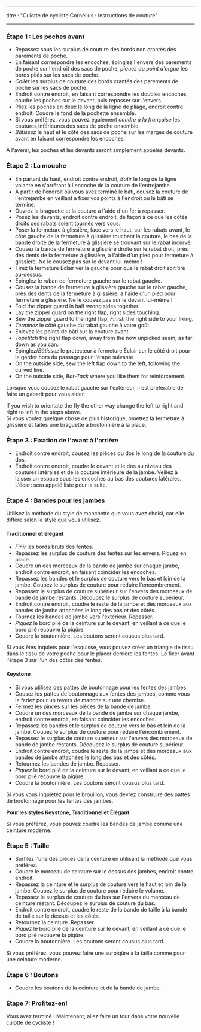 - - -
titre : "Culotte de cycliste Cornélius : Instructions de couture"
- - -

### Étape 1 : Les poches avant

- Repassez sous les surplus de couture des bords non crantés des parements de poche.
- En faisant correspondre les encoches, épinglez l'envers des parements de poche sur l'endroit des sacs de poche, _piquez au point d'orgue_ les bords pliés sur les sacs de poche.
- _Coller_ les surplus de couture des bords crantés des parements de poche sur les sacs de poche.
- Endroit contre endroit, en faisant correspondre les doubles encoches, coudre les poches sur le devant, puis repasser sur l'envers.
- Pliez les poches en deux le long de la ligne de pliage, endroit contre endroit. Coudre le fond de la pochette ensemble.
- Si vous préférez, vous pouvez également _coudre à la française_ les coutures inférieures des sacs de poche ensemble.
- _Bâtissez_ le haut et le côté des sacs de poche sur les marges de couture avant en faisant correspondre les encoches.

<Note>

À l'avenir, les poches et les devants seront simplement appelés devants.

</Note>

### Étape 2 : La mouche

- En partant du haut, endroit contre endroit, _Batir_ le long de la ligne volante en s'arrêtant à l'encoche de la couture de l'entrejambe.
- À partir de l'endroit où vous avez terminé le bâti, cousez la couture de l'entrejambe en veillant à fixer vos points à l'endroit où le bâti se termine.
- Ouvrez la braguette et la couture à l'aide d'un fer à repasser.
- Posez les devants, endroit contre endroit, de façon à ce que les côtés droits des rabats soient tournés vers vous.
- Poser la fermeture à glissière, face vers le haut, sur les rabats avant, le côté gauche de la fermeture à glissière touchant la couture, le bas de la bande droite de la fermeture à glissière se trouvant sur le rabat incurvé.
- Cousez la bande de fermeture à glissière droite sur le rabat droit, près des dents de la fermeture à glissière, à l'aide d'un pied pour fermeture à glissière. Ne le cousez pas sur le devant lui-même !
- Tirez la fermeture Éclair ver la gauche pour que le rabat droit soit tiré au-dessus.
- Épinglez le ruban de fermeture gauche sur le rabat gauche.
- Cousez la bande de fermeture à glissière gauche sur le rabat gauche, près des dents de la fermeture à glissière, à l'aide d'un pied pour fermeture à glissière. Ne le cousez pas sur le devant lui-même !
- Fold the zipper guard in half wrong sides together.
- Lay the zipper guard on the right flap, right sides touching.
- Sew the zipper guard to the right flap, _Finish_ the right side to your liking.
- _Terminez_ le côté gauche du rabat gauche à votre goût.
- Enlevez les points de bâti sur la couture avant.
- _Topstitch_ the right flap down, away from the now unpicked seam, as far down as you can.
- Épinglez/_Bâtissez_ le protecteur à fermeture Éclair sur le côté droit pour le garder hors du passage pour l'étape suivante
- On the outside side, sew the left flap down to the left, following the curved line.
- On the outside side, _Bar-Tack_ where you like them for reinforcement.

<Tip>

Lorsque vous cousez le rabat gauche sur l'extérieur, il est préférable de faire un gabarit pour vous aider.

</Tip>

<Note>

If you wish to orientate the fly the other way change the left to right and right to left in the steps above.  
Si vous voulez quelque chose de plus historique, omettez la fermeture à glissière et faites une braguette à boutonnière à la place.

</Note>

### Étape 3 : Fixation de l'avant à l'arrière

- Endroit contre endroit, cousez les pièces du dos le long de la couture du dos.
- Endroit contre endroit, coudre le devant et le dos au niveau des coutures latérales et de la couture intérieure de la jambe. Veillez à laisser un espace sous les encoches au bas des coutures latérales. L'écart sera appelé liste pour la suite.

### Étape 4 : Bandes pour les jambes

Utilisez la méthode du style de manchette que vous avez choisi, car elle diffère selon le style que vous utilisez.

#### Traditionnel et élégant

- _Finir_ les bords bruts des fentes.
- Repassez les surplus de couture des fentes sur les envers. Piquez en place.
- Coudre un des morceaux de la bande de jambe sur chaque jambe, endroit contre endroit, en faisant coïncider les encoches.
- Repassez les bandes et le surplus de couture vers le bas et loin de la jambe. Coupez le surplus de couture pour réduire l'encombrement.
- Repassez le surplus de couture supérieur sur l'envers des morceaux de bande de jambe restants. Découpez le surplus de couture supérieur.
- Endroit contre endroit, coudre le reste de la jambe et des morceaux aux bandes de jambe attachées le long des bas et des côtés.
- Tournez les bandes de jambe vers l'extérieur. Repasser.
- _Piquez_ le bord plié de la ceinture sur le devant, en veillant à ce que le bord plié recouvre la piqûre.
- Coudre la boutonnière. Les boutons seront cousus plus tard.

<Note>

Si vous êtes inquiets pour l'esquisse, vous pouvez créer un triangle de tissu dans le tissu de votre poche pour le placer derrière les fentes. Le fixer avant l'étape 3 sur l'un des côtés des fentes.

</Note>

#### Keystone

- Si vous utilisez des pattes de boutonnage pour les fentes des jambes.
- Cousez les pattes de boutonnage aux fentes des jambes, comme vous le feriez pour un revers de manche sur une chemise.
- Fermez les pinces sur les pièces de la bande de jambe.
- Coudre un des morceaux de la bande de jambe sur chaque jambe, endroit contre endroit, en faisant coïncider les encoches.
- Repassez les bandes et le surplus de couture vers le bas et loin de la jambe. Coupez le surplus de couture pour réduire l'encombrement.
- Repassez le surplus de couture supérieur sur l'envers des morceaux de bande de jambe restants. Découpez le surplus de couture supérieur.
- Endroit contre endroit, coudre le reste de la jambe et des morceaux aux bandes de jambe attachées le long des bas et des côtés.
- Retournez les bandes de jambe. Repasser.
- _Piquez_ le bord plié de la ceinture sur le devant, en veillant à ce que le bord plié recouvre la piqûre.
- Coudre la boutonnière. Les boutons seront cousus plus tard.

<Note>

Si vous vous inquiétez pour le brouillon, vous devrez construire des pattes de boutonnage pour les fentes des jambes.

</Note>

<Note>

**Pour les styles Keystone, Traditionnel et Élégant**.

Si vous préférez, vous pouvez coudre les bandes de jambe comme une ceinture moderne.

</Note>

### Étape 5 : Taille

- Surfilez l'une des pièces de la ceinture en utilisant la méthode que vous préférez.
- Coudre le morceau de ceinture sur le dessus des jambes, endroit contre endroit.
- Repassez la ceinture et le surplus de couture vers le haut et loin de la jambe. Coupez le surplus de couture pour réduire le volume.
- Repassez le surplus de couture du bas sur l'envers du morceau de ceinture restant. Découpez le surplus de couture du bas.
- Endroit contre endroit, coudre le reste de la bande de taille à la bande de taille sur le dessus et les côtés.
- Retournez la ceinture. Repasser.
- _Piquez_ le bord plié de la ceinture sur le devant, en veillant à ce que le bord plié recouvre la piqûre.
- Coudre la boutonnière. Les boutons seront cousus plus tard.

<Note>

Si vous préférez, vous pouvez faire une surpiqûre à la taille comme pour une ceinture moderne.

</Note>

### Étape 6 : Boutons

- Coudre les boutons de la ceinture et de la bande de jambe.

### Étape 7: Profitez-en!

Vous avez terminé ! Maintenant, allez faire un tour dans votre nouvelle culotte de cycliste !

